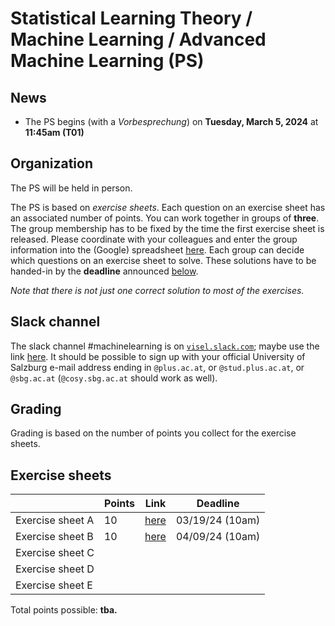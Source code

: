 # Statistical Learning Theory / Machine Learning / Advanced Machine Learning (PS)

## News

- The PS begins (with a *Vorbesprechung*) on **Tuesday, March 5, 2024** at **11:45am (T01)**

## Organization

The PS will be held in person.

The PS is based on *exercise sheets*. Each question on an exercise sheet has an associated number of points. You can work together in groups of **three**. The group membership has to be fixed by the time the first exercise sheet is released. Please coordinate with your colleagues and enter the group information into the (Google) spreadsheet [here](https://docs.google.com/spreadsheets/d/1PRRZy7s-641of-0GXz5cncmmDaYmhUjWRPlnfARAomI/edit?usp=sharing). Each group can decide which questions on an exercise sheet to solve. These solutions have to be handed-in by the **deadline** announced [below](#Exercise-sheets).

*Note that there is not just one correct solution to most of the exercises.*

## Slack channel

The slack channel #machinelearning is on [`visel.slack.com`](https://visel.slack.com); maybe use the link [here](https://join.slack.com/t/visel/signup). It should be possible to sign up with your official University of Salzburg e-mail address ending in `@plus.ac.at`, or `@stud.plus.ac.at`, or `@sbg.ac.at` (`@cosy.sbg.ac.at` should work as well).


## Grading

Grading is based on the number of points you collect for the exercise sheets.  

## Exercise sheets

| | **Points** | **Link** | **Deadline** |
|---|---|---|---|
| Exercise sheet A  |  10  | [here](exA.pdf) | 03/19/24 (10am)| 
| Exercise sheet B  |  10  | [here](exB.pdf) | 04/09/24 (10am)| 
| Exercise sheet C  |    | | | 
| Exercise sheet D  |    | | | 
| Exercise sheet E  |    | | | 

Total points possible: **tba.**
